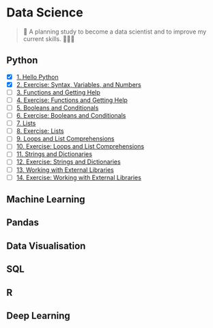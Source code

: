 # Data Science
>  🐍 A planning study to become a data scientist and to improve my current skills. 🤘🏼🌻 

## Python
* [x] [1. Hello Python](/python/hello-python.ipynb)
* [x] [2. Exercise: Syntax, Variables, and Numbers](/python/syntax-variables-numbers.ipynb)
* [ ] [3. Functions and Getting Help](/python/functions)
* [ ] [4. Exercise: Functions and Getting Help](#)
* [ ] [5. Booleans and Conditionals](#)
* [ ] [6. Exercise: Booleans and Conditionals](#)
* [ ] [7. Lists](#)
* [ ] [8. Exercise: Lists](#)
* [ ] [9. Loops and List Comprehensions](#)
* [ ] [10. Exercise: Loops and List Comprehensions](#)
* [ ] [11. Strings and Dictionaries](#)
* [ ] [12. Exercise: Strings and Dictionaries](#)
* [ ] [13. Working with External Libraries](#)
* [ ] [14. Exercise: Working with External Libraries](#)

## Machine Learning
## Pandas
## Data Visualisation
## SQL
## R
## Deep Learning